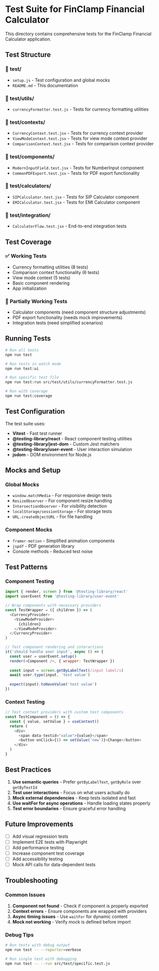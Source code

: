 # Test Suite for FinClamp Financial Calculator

This directory contains comprehensive tests for the FinClamp Financial Calculator application.

## Test Structure

### 📁 **test/**
- `setup.js` - Test configuration and global mocks
- `README.md` - This documentation

### 📁 **test/utils/**
- `currencyFormatter.test.js` - Tests for currency formatting utilities

### 📁 **test/contexts/**
- `CurrencyContext.test.jsx` - Tests for currency context provider
- `ViewModeContext.test.jsx` - Tests for view mode context provider  
- `ComparisonContext.test.jsx` - Tests for comparison context provider

### 📁 **test/components/**
- `ModernInputField.test.jsx` - Tests for NumberInput component
- `CommonPDFExport.test.jsx` - Tests for PDF export functionality

### 📁 **test/calculators/**
- `SIPCalculator.test.jsx` - Tests for SIP Calculator component
- `EMICalculator.test.jsx` - Tests for EMI Calculator component

### 📁 **test/integration/**
- `CalculatorFlow.test.jsx` - End-to-end integration tests

## Test Coverage

### ✅ **Working Tests**
- Currency formatting utilities (8 tests)
- Comparison context functionality (6 tests)
- View mode context (5 tests)
- Basic component rendering
- App initialization

### 🔧 **Partially Working Tests**
- Calculator components (need component structure adjustments)
- PDF export functionality (needs mock improvements)
- Integration tests (need simplified scenarios)

## Running Tests

```bash
# Run all tests
npm run test

# Run tests in watch mode
npm run test:ui

# Run specific test file
npm run test:run src/test/utils/currencyFormatter.test.js

# Run with coverage
npm run test:coverage
```

## Test Configuration

The test suite uses:
- **Vitest** - Fast test runner
- **@testing-library/react** - React component testing utilities
- **@testing-library/jest-dom** - Custom Jest matchers
- **@testing-library/user-event** - User interaction simulation
- **jsdom** - DOM environment for Node.js

## Mocks and Setup

### Global Mocks
- `window.matchMedia` - For responsive design tests
- `ResizeObserver` - For component resize handling
- `IntersectionObserver` - For visibility detection
- `localStorage/sessionStorage` - For storage tests
- `URL.createObjectURL` - For file handling

### Component Mocks
- `framer-motion` - Simplified animation components
- `jspdf` - PDF generation library
- Console methods - Reduced test noise

## Test Patterns

### Component Testing
```javascript
import { render, screen } from '@testing-library/react'
import userEvent from '@testing-library/user-event'

// Wrap components with necessary providers
const TestWrapper = ({ children }) => (
  <CurrencyProvider>
    <ViewModeProvider>
      {children}
    </ViewModeProvider>
  </CurrencyProvider>
)

// Test component rendering and interactions
it('should handle user input', async () => {
  const user = userEvent.setup()
  render(<Component />, { wrapper: TestWrapper })
  
  const input = screen.getByLabelText(/input label/i)
  await user.type(input, 'test value')
  
  expect(input).toHaveValue('test value')
})
```

### Context Testing
```javascript
// Test context providers with custom test components
const TestComponent = () => {
  const { value, setValue } = useContext()
  return (
    <div>
      <span data-testid="value">{value}</span>
      <button onClick={() => setValue('new')}>Change</button>
    </div>
  )
}
```

## Best Practices

1. **Use semantic queries** - Prefer `getByLabelText`, `getByRole` over `getByTestId`
2. **Test user interactions** - Focus on what users actually do
3. **Mock external dependencies** - Keep tests isolated and fast
4. **Use waitFor for async operations** - Handle loading states properly
5. **Test error boundaries** - Ensure graceful error handling

## Future Improvements

- [ ] Add visual regression tests
- [ ] Implement E2E tests with Playwright
- [ ] Add performance testing
- [ ] Increase component test coverage
- [ ] Add accessibility testing
- [ ] Mock API calls for data-dependent tests

## Troubleshooting

### Common Issues

1. **Component not found** - Check if component is properly exported
2. **Context errors** - Ensure components are wrapped with providers
3. **Async timing issues** - Use `waitFor` for dynamic content
4. **Mock not working** - Verify mock is defined before import

### Debug Tips

```bash
# Run tests with debug output
npm run test -- --reporter=verbose

# Run single test with debugging
npm run test -- --run src/test/specific.test.js
```
